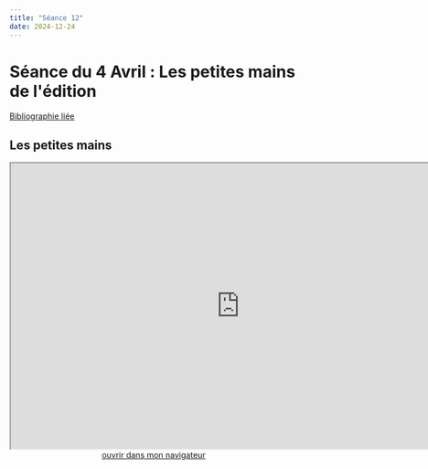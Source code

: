 ```yaml
--- 
title: "Séance 12"
date: 2024-12-24
---
```



# Séance du 4 Avril : Les petites mains de l'édition

[Bibliographie liée](https://www.zotero.org/groups/4823133/FRA3826-2023/collections/DWCT6EQH)

## Les petites mains

<iframe src="https://mmellet.github.io/FRA3826_2023/slides/Seance-12-1.html" title="description"  height="500" width="800" allowfullscreen="allowfullscreen"></iframe>

<div style="text-align:center">
<a href="https://mmellet.github.io/FRA3826_2023/slides/Seance-12-1.html" target="_blank">ouvrir dans mon navigateur</a>
</div>

